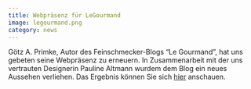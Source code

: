 ```yaml
---
title: Webpräsenz für LeGourmand
image: legourmand.png
category: news
---
```

Götz A. Primke, Autor des Feinschmecker-Blogs “Le Gourmand”, hat uns gebeten seine Webpräsenz zu erneuern.
In Zusammenarbeit mit der uns vertrauten Designerin Pauline Altmann wurdem dem Blog ein neues Aussehen verliehen.
Das Ergebnis können Sie sich [hier](http://www.legourmand.de) anschauen.
